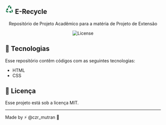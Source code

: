 ## <img src="./assets/recycle.png" width='27px' height='30px'> E-Recycle 

<p align="center">
Repositório de Projeto Acadêmico para a matéria de Projeto de Extensão
</p>

<p align="center">
  <img alt="License" src="https://img.shields.io/static/v1?label=license&message=MIT&color=49AA26&labelColor=000000">
</p>

## 🚀 Tecnologias

Esse repositório contêm códigos com as seguintes tecnologias: 

- HTML
- CSS


## 📑 Licença 

Esse projeto está sob a licença MIT.

---

Made by ⚡ @czr_mutran :wave: 
